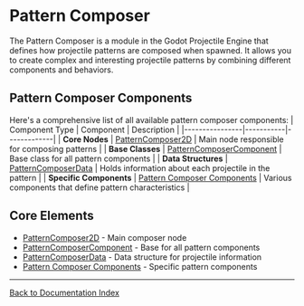 # Pattern Composer
The Pattern Composer is a module in the Godot Projectile Engine that defines how projectile patterns are composed when spawned. It allows you to create complex and interesting projectile patterns by combining different components and behaviors.
## Pattern Composer Components
Here's a comprehensive list of all available pattern composer components:
| Component Type | Component | Description |
|----------------|-----------|-------------|
| **Core Nodes** | [PatternComposer2D](pattern_composer_2d.md) | Main node responsible for composing patterns |
| **Base Classes** | [PatternComposerComponent](pattern_composer_component.md) | Base class for all pattern components |
| **Data Structures** | [PatternComposerData](pattern_composer_data.md) | Holds information about each projectile in the pattern |
| **Specific Components** | [Pattern Composer Components](pattern_composer_components.md) | Various components that define pattern characteristics |
## Core Elements
- [PatternComposer2D](pattern_composer_2d.md) - Main composer node
- [PatternComposerComponent](pattern_composer_component.md) - Base for all pattern components
- [PatternComposerData](pattern_composer_data.md) - Data structure for projectile information
- [Pattern Composer Components](pattern_composer_components.md) - Specific pattern components
---
[Back to Documentation Index](_sidebar.md)
